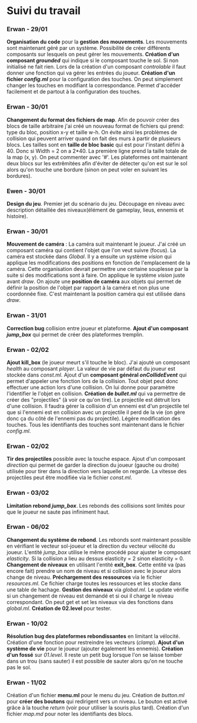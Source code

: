 # Suivi du travail

### Erwan - 29/01
**Organisation du code** pour la **gestion des mouvements**. Les mouvements sont maintenant géré par un système.
Possibilité de créer différents composants sur lesquels on peut gérer les mouvements.
**Création d'un composant *grounded*** qui indique si le composant touche le sol. Si non initialisé ne fait rien.
Lors de la création d'un composant *controlable* il faut donner une fonction qui va gérer les entrées du joueur.
**Création d'un fichier *config.ml*** pour la configuration des touches. On peut simplement changer les touches en modifiant la correspondance. Permet d'accéder facilement et de partout à la configuration des touches.

### Erwan - 30/01
**Changement du format des fichiers de map**. Afin de pouvoir créer des blocs de taille arbitraire j'ai créé un nouveau format de fichiers qui prend: type du bloc, position x-y et taille w-h. On évite ainsi les problèmes de collision qui peuvent arriver quand on fait des murs à partir de plusieurs blocs. Les tailles sont en **taille de bloc basic** qui est pour l'instant défini à 40. Donc si Width = 2 on a 2*40. La première ligne prend la taille totale de la map (x, y). On peut commenter avec '#'.
Les plateformes ont maintenant deux blocs sur les extrêmitées afin d'éviter de détecter qu'on est sur le sol alors qu'on touche une bordure (sinon on peut voler en suivant les bordures).

### Ewen - 30/01
**Design du jeu**. Premier jet du scénario du jeu. Découpage en niveau avec description détaillée des niveaux(élément de gameplay, lieus, ennemis et histoire).  

### Erwan - 30/01
**Mouvement de caméra** : La caméra suit maintenant le joueur. J'ai créé un composant caméra qui contient l'objet que l'on veut suivre (focus). La caméra est stockée dans *Global*. Il y a ensuite un système *vision* qui applique les modifications des positions en fonction de l'emplacement de la caméra. Cette organisation devrait permettre une certaine souplesse par la suite si des modifications sont à faire. On applique le système *vision* juste avant *draw*. On ajoute une **position de caméra** aux objets qui permet de définir la position de l'objet par rapport à la caméra et non plus une coordonnée fixe. C'est maintenant la position caméra qui est utilisée dans *draw*.

### Erwan - 31/01
**Correction bug** collision entre joueur et plateforme. **Ajout d'un composant *jump_box*** qui permet de créer des plateformes tremplin.

### Erwan - 02/02
**Ajout kill_box** (le joueur meurt s'il touche le bloc). J'ai ajouté un composant *health* au composant *player*. La valeur de vie par défaut du joueur est stockée dans *const.ml*. Ajout d'un **composant général *onCollideEvent*** qui permet d'appeler une fonction lors de la collision. Tout objet peut donc effectuer une action lors d'une collision. On lui donne pour paramètre l'identifier le l'objet en collision. **Création de *bullet.ml*** qui va permettre de créer des "projectiles" (à voir ce qu'on tire). Le projectile est détruit lors d'une collision. Il faudra gérer la collision d'un ennemi est d'un projectile tel que si l'ennemi est en collision avec un projectile il perd de la vie (on gère donc ça du côté de l'ennemi pas du projectile).
Légère modification des touches. Tous les identifiants des touches sont maintenant dans le fichier *config.ml*.

### Erwan - 02/02
**Tir des projectiles** possible avec la touche espace. Ajout d'un composant *direction* qui permet de garder la direction du joueur (gauche ou droite) utilisée pour tirer dans la direction vers laquelle on regarde. La vitesse des projectiles peut être modifiée via le fichier *const.ml*.

### Erwan - 03/02
**Limitation rebond *jump_box***. Les rebonds des collisions sont limités pour que le joueur ne saute pas infiniment haut.

### Erwan - 06/02
**Changement du système de rebond**. Les rebonds sont maintenant possible en vérifiant le vecteur sol-joueur et la direction du vecteur vélocité du joueur. L'entité *jump_box* utilise le même procédé pour ajuster le composant *elasticity*. Si la collision a lieu au dessus elasticity = 2 sinon elasticity = 0.
**Changement de niveaux** en utilisant l'entité **exit_box**. Cette entité va (pas encore fait) prendre un nom de niveau et si collision avec le joueur alors change de niveau.
**Préchargement des ressources** via le fichier *resources.ml*. Ce fichier charge toutes les ressources et les stocke dans une table de hachage.
**Gestion des niveaux** via *global.ml*. Le update vérifie si un changement de niveau est demandé et si oui il charge le niveau correspondant. On peut get et set les niveaux via des fonctions dans *global.ml*.
**Création de 02.level** pour tester.

### Erwan - 10/02
**Résolution bug des plateformes rebondissantes** en limitant la vélocité. Création d'une fonction pour restreindre les vecteurs (*clamp*). **Ajout d'un système de vie** pour le joueur (ajouter également les ennemis). **Création d'un fossé** sur *01.level*. Il reste un petit bug lorsque l'on se laisse tomber dans un trou (sans sauter) il est possible de sauter alors qu'on ne touche pas le sol.

### Erwan - 11/02
Création d'un fichier **menu.ml** pour le menu du jeu. Création de *button.ml* pour **créer des boutons** qui redirigent vers un niveau. Le bouton est activé grâce à la touche *return* (voir pour utiliser la souris plus tard). Création d'un fichier *map.md* pour noter les identifiants des blocs.